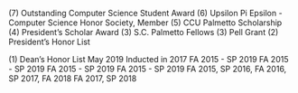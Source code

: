 
(7) Outstanding Computer Science Student Award
(6) Upsilon Pi Epsilon - Computer Science Honor Society, Member
(5) CCU Palmetto Scholarship
(4) President’s Scholar Award
(3) S.C. Palmetto Fellows
(3) Pell Grant
(2) President’s Honor List


(1) Dean’s Honor List 
May 2019
Inducted in 2017
FA 2015 - SP 2019
FA 2015 - SP 2019
FA 2015 - SP 2019
FA 2015 - SP 2019
FA 2015, SP 2016, FA 2016, SP 2017, FA 2018 
FA 2017, SP 2018
